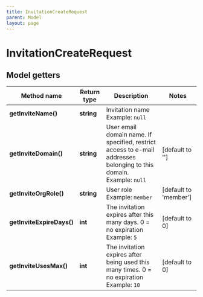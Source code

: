 ```yaml
---
title: InvitationCreateRequest
parent: Model
layout: page
---
```


# InvitationCreateRequest

## Model getters

Method name | Return type | Description | Notes
------------ | ------------- | ------------- | -------------
**getInviteName()** | **string** | Invitation name <br>Example: `null` |
**getInviteDomain()** | **string** | User email domain name. If specified, restrict access to e-mail addresses belonging to this domain. <br>Example: `null` | [default to '']
**getInviteOrgRole()** | **string** | User role <br>Example: `member` | [default to 'member']
**getInviteExpireDays()** | **int** | The invitation expires after this many days. 0 = no expiration <br>Example: `5` | [default to 0]
**getInviteUsesMax()** | **int** | The invitation expires after being used this many times. 0 = no expiration <br>Example: `10` | [default to 0]


